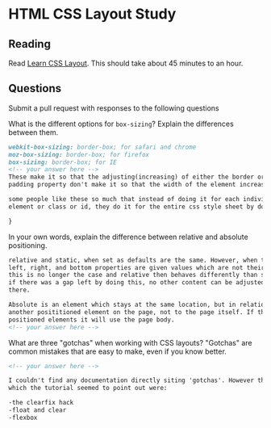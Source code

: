 # HTML CSS Layout Study

## Reading

Read [Learn CSS Layout](http://learnlayout.com). This should take about 45
 minutes to an hour.

## Questions

Submit a pull request with responses to the following questions

What is the different options for `box-sizing`? Explain the differences between
 them.

```md
webkit-box-sizing: border-box; for safari and chrome
moz-box-sizing: border-box; for firefox
box-sizing: border-box; for IE
<!-- your answer here -->
These make it so that the adjusting(increasing) of either the border or the
padding property don't make it so that the width of the element increases also.

some people like these so much that instead of doing it for each individual
element or class or id, they do it for the entire css style sheet by doing * {

}

```

In your own words, explain the difference between relative and absolute
 positioning.

```md
relative and static, when set as defaults are the same. However, when the top,
left, right, and bottom properties are given values which are not their default,
this is no longer the case and relative then behaves differently than static. Also
if there was a gap left by doing this, no other content can be adjusted to fit
there.

Absolute is an element which stays at the same location, but in relation to
another posititioned element on the page, not to the page itself. If there is no other
positioned elements it will use the page body.
<!-- your answer here -->
```

What are three "gotchas" when working with CSS layouts? "Gotchas" are common
 mistakes that are easy to make, even if you know better.

```md
<!-- your answer here -->

I couldn't find any documentation directly siting 'gotchas'. However the things
which the tutorial seemed to point out were:

-the clearfix hack
-float and clear
-flexbox


```

